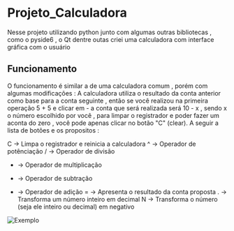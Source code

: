# Projeto_Calculadora

Nesse projeto utilizando python junto com algumas outras bibliotecas , como o pyside6 , o Qt dentre outas criei uma calculadora com interface gráfica com o usuário

## Funcionamento
O funcionamento é similar a de uma calculadora comum , porém com algumas modificações :
A calculadora utiliza o resultado da conta anterior como base para a conta seguinte , então 
se você realizou na primeira operação 5 + 5 e clicar em - a conta que será realizada será 10 - x , sendo x o número escolhido por você , para limpar o registrador e poder fazer um aconta do zero , você pode apenas clicar no botão "C" (clear). A seguir a lista de botões e os propositos :

C -> Limpa o registrador e reinicia a calculadora
^ -> Operador de potênciação
/ -> Operador de divisão
* -> Operador de multiplicação
- -> Operador de subtração
+ -> Operador de adição
= -> Apresenta o resultado da conta proposta
. -> Transforma um número inteiro em decimal
N -> Transforma o número (seja ele inteiro ou decimal) em negativo

![Exemplo](https://github.com/ThiagoBrandaorj/Projeto_Calculadora/assets/126194290/e3187357-3b23-4ef2-9a48-8d44a4510a21) 
